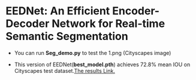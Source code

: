 # EEDNet: An Efficient Encoder-Decoder Network for Real-time Semantic Segmentation
- You can run **Seg_demo.py** to test the 1.png (Cityscapes image)

- This version of EEDNet(**best_model.pth**) achieves 72.8% mean IOU on Cityscapes test dataset.[The results Link.](https://www.cityscapes-dataset.com/anonymous-results/?id=3cd850ad6877a523fe0730739786d8c70a19cdba307d24793bbc79bf0b300df3)